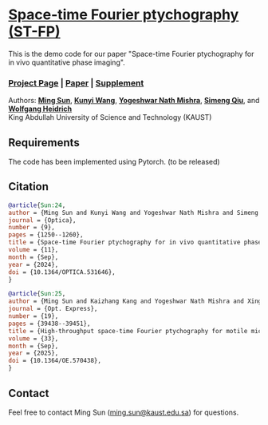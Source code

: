 # [Space-time Fourier ptychography (ST-FP)](https://doi.org/10.1364/OPTICA.531646)


This is the demo code for our paper "Space-time Fourier ptychography for in vivo quantitative phase imaging". 
### [Project Page](https://mingsun-kaust.github.io/ST-FP-Project-Page/) | [Paper](https://doi.org/10.1364/OPTICA.531646) | [Supplement](https://doi.org/10.1364/OPTICA.531646)


Authors: **[Ming Sun](https://vccimaging.org/People/ming/)**, **[Kunyi Wang](https://scholar.google.com/citations?user=D4xDAlUAAAAJ&hl=en)**, **[Yogeshwar Nath Mishra](https://vccimaging.org/People/ynmishra/)**, **[Simeng Qiu](https://qsimeng.github.io/)**, and **[Wolfgang Heidrich](https://vccimaging.org/People/heidriw/)** <br>
King Abdullah University of Science and Technology (KAUST)<br>




## Requirements
The code has been implemented using Pytorch. (to be released)


## Citation

```BibTex
@article{Sun:24,
author = {Ming Sun and Kunyi Wang and Yogeshwar Nath Mishra and Simeng Qiu and Wolfgang Heidrich},
journal = {Optica},
number = {9},
pages = {1250--1260},
title = {Space-time Fourier ptychography for in vivo quantitative phase imaging},
volume = {11},
month = {Sep},
year = {2024},
doi = {10.1364/OPTICA.531646},
}
```

```BibTex
@article{Sun:25,
author = {Ming Sun and Kaizhang Kang and Yogeshwar Nath Mishra and Xinge Yang and Hadi Amata and Wolfgang Heidrich},
journal = {Opt. Express},
number = {19},
pages = {39438--39451},
title = {High-throughput space-time Fourier ptychography for motile microorganisms},
volume = {33},
month = {Sep},
year = {2025},
doi = {10.1364/OE.570438},
}
```

## Contact
Feel free to contact Ming Sun (<ming.sun@kaust.edu.sa>) for questions.

